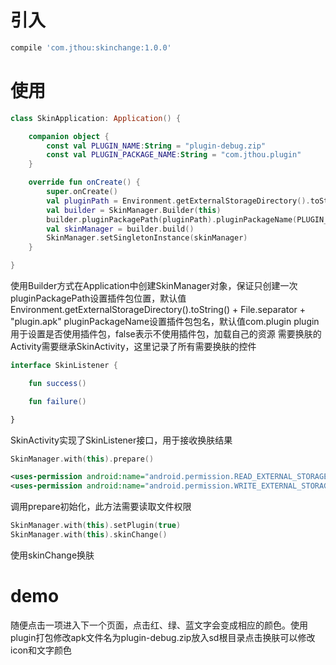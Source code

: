 # 引入
```gradle
compile 'com.jthou:skinchange:1.0.0'
```
# 使用
```kotlin
class SkinApplication: Application() {

    companion object {
        const val PLUGIN_NAME:String = "plugin-debug.zip"
        const val PLUGIN_PACKAGE_NAME:String = "com.jthou.plugin"
    }

    override fun onCreate() {
        super.onCreate()
        val pluginPath = Environment.getExternalStorageDirectory().toString() + File.separator + PLUGIN_NAME
        val builder = SkinManager.Builder(this)
        builder.pluginPackagePath(pluginPath).pluginPackageName(PLUGIN_PACKAGE_NAME).plugin(true)
        val skinManager = builder.build()
        SkinManager.setSingletonInstance(skinManager)
    }

}
```
使用Builder方式在Application中创建SkinManager对象，保证只创建一次
pluginPackagePath设置插件包位置，默认值Environment.getExternalStorageDirectory().toString() + File.separator + "plugin.apk"
pluginPackageName设置插件包包名，默认值com.plugin
plugin用于设置是否使用插件包，false表示不使用插件包，加载自己的资源
需要换肤的Activity需要继承SkinActivity，这里记录了所有需要换肤的控件
```kotlin
interface SkinListener {

    fun success()

    fun failure()

}
```
SkinActivity实现了SkinListener接口，用于接收换肤结果
```kotlin
SkinManager.with(this).prepare()
```
```xml
<uses-permission android:name="android.permission.READ_EXTERNAL_STORAGE" />
<uses-permission android:name="android.permission.WRITE_EXTERNAL_STORAGE" />
```
调用prepare初始化，此方法需要读取文件权限
```kotlin
SkinManager.with(this).setPlugin(true)
SkinManager.with(this).skinChange()
```
使用skinChange换肤

# demo 
随便点击一项进入下一个页面，点击红、绿、蓝文字会变成相应的颜色。使用plugin打包修改apk文件名为plugin-debug.zip放入sd根目录点击换肤可以修改icon和文字颜色
